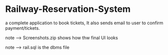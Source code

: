 # Railway-Reservation-System
a complete application to book tickets, It also sends email to user to confirm payment/tickets.



note -->  Screenshots.zip shows how thw final UI looks



note -->  rail.sql is the dbms file
